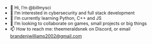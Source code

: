 - 👋 Hi, I’m @billmysci
- 👀 I’m interested in cybersecurity and full stack development
- 🌱 I’m currently learning Python, C++ and JS
- 💞️ I’m looking to collaborate on games, small projects or big things
- 📫 How to reach me: theemeraldsnek on Discord, or email brandenjwilliams2002@gmail.com

<!---
billmysci/billmysci is a ✨ special ✨ repository because its `README.md` (this file) appears on your GitHub profile.
You can click the Preview link to take a look at your changes.
--->
